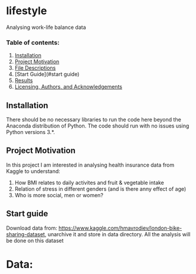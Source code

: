 # lifestyle
Analysing work-life balance data

### Table of contents:
1. [Installation](#Installation)
2. [Project Motivation](#motivation)
3. [File Descriptions](#files)
4. [Start Guide](#start guide)
4. [Results](#results)
5. [Licensing, Authors, and Acknowledgements](#licensing)

## Installation <a name="installation"></a>
There should be no necessary libraries to run the code here beyond the Anaconda distribution of Python.  The code should run with no issues using Python versions 3.*.

## Project Motivation<a name="motivation"></a>
In this project I am interested in analysing health insurance data from Kaggle to understand:
1. How BMI relates to daily activites and fruit & vegetable intake
2. Relation of stress in different genders (and is there anny effect of age)
3. Who is more social, men or women?

## Start guide <a name="start guide"></a>
Download data from: https://www.kaggle.com/hmavrodiev/london-bike-sharing-dataset, unarchive it and store in data directory. All the analysis will be done on this dataset

# Data:

